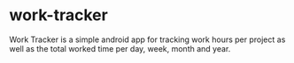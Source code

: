 # work-tracker
Work Tracker is a simple android app for tracking work hours per project as well as the total worked time per day, week, month and year.
